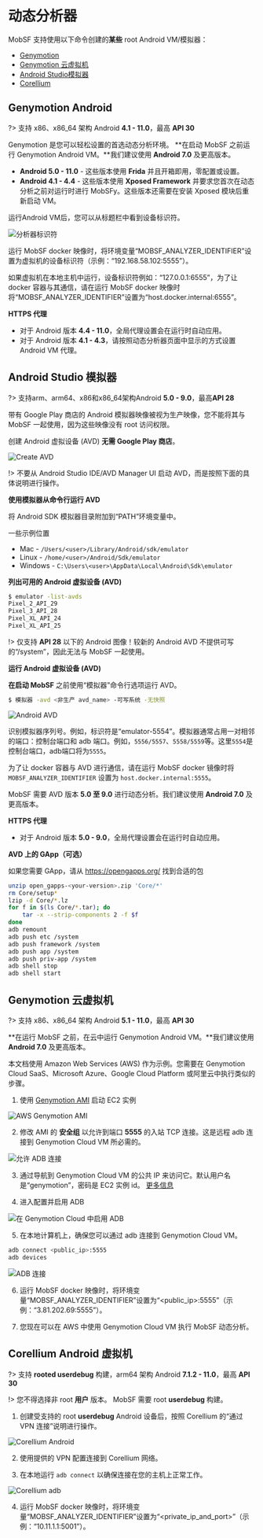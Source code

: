 # 动态分析器

MobSF 支持使用以下命令创建的**某些** root Android VM/模拟器：
* [Genymotion](https://www.genymotion.com/download/)
* [Genymotion 云虚拟机](https://www.genymotion.com/pricing/)
* [Android Studio模拟器](https://developer.android.com/studio)
* [Corellium](https://support.corellium.com/getting-started/introduction-to-virtual-devices/quickstart-for-android)

## Genymotion Android
?> 支持 x86、x86_64 架构 Android **4.1 - 11.0**，最高 **API 30**

Genymotion 是您可以轻松设置的首选动态分析环境。 **在启动 MobSF 之前运行 Genymotion Android VM。**我们建议使用 **Android 7.0** 及更高版本。

* **Android 5.0 - 11.0** - 这些版本使用 **Frida** 并且开箱即用，零配置或设置。
* **Android 4.1 - 4.4** - 这些版本使用 **Xposed Framework** 并要求您首次在动态分析之前对运行时进行 MobSFy。这些版本还需要在安装 Xposed 模块后重新启动 VM。

运行Android VM后，您可以从标题栏中看到设备标识符。

![分析器标识符](https://github.com/MobSF/Mobile-Security-Framework-MobSF/assets/4301109/6204cdf4-1bc6-4b9a-a9f6-99db64c2f8e2)

运行 MobSF docker 映像时，将环境变量“MOBSF_ANALYZER_IDENTIFIER”设置为虚拟机的设备标识符（示例：“192.168.58.102:5555”）。

如果虚拟机在本地主机中运行，设备标识符例如：“127.0.0.1:6555”，为了让 docker 容器与其通信，请在运行 MobSF docker 映像时将“MOBSF_ANALYZER_IDENTIFIER”设置为“host.docker.internal:6555”。

**HTTPS 代理**

* 对于 Android 版本 **4.4 - 11.0**，全局代理设置会在运行时自动应用。
* 对于 Android 版本 **4.1 - 4.3**，请按照动态分析器页面中显示的方式设置 Android VM 代理。


## Android Studio 模拟器
?> 支持arm、arm64、x86和x86_64架构Android **5.0 - 9.0**，最高**API 28**

带有 Google Play 商店的 Android 模拟器映像被视为生产映像，您不能将其与 MobSF 一起使用，因为这些映像没有 root 访问权限。

创建 Android 虚拟设备 (AVD) **无需 Google Play 商店**。

![Create AVD](https://github.com/MobSF/Mobile-Security-Framework-MobSF/assets/4301109/28199a89-847a-411f-9f85-e1179b5f835a)

!> 不要从 Android Studio IDE/AVD Manager UI 启动 AVD，而是按照下面的具体说明进行操作。

**使用模拟器从命令行运行 AVD**

将 Android SDK 模拟器目录附加到“PATH”环境变量中。

一些示例位置

* Mac - `/Users/<user>/Library/Android/sdk/emulator`
* Linux - `/home/<user>/Android/Sdk/emulator`
* Windows - `C:\Users\<user>\AppData\Local\Android\Sdk\emulator`

**列出可用的 Android 虚拟设备 (AVD)**

```bash
$ emulator -list-avds
Pixel_2_API_29
Pixel_3_API_28
Pixel_XL_API_24
Pixel_XL_API_25
```

!> 仅支持 **API 28** 以下的 Android 图像！较新的 Android AVD 不提供可写的“/system”，因此无法与 MobSF 一起使用。


**运行 Android 虚拟设备 (AVD)**

**在启动 MobSF** 之前使用“模拟器”命令行选项运行 AVD。

````bash
$ 模拟器 -avd <非生产 avd_name> -可写系统 -无快照
````

![Android AVD](https://github.com/MobSF/Mobile-Security-Framework-MobSF/assets/4301109/e9e849b6-69ad-47a4-8693-c75a0e1aa7cb)

识别模拟器序列号。例如，标识符是“emulator-5554”。模拟器通常占用一对相邻的端口：控制台端口和 adb 端口。例如，`5556/5557`、`5558/5559`等。这里`5554`是控制台端口，adb端口将为`5555`。

为了让 docker 容器与 AVD 进行通信，请在运行 MobSF docker 镜像时将 `MOBSF_ANALYZER_IDENTIFIER` 设置为 `host.docker.internal:5555`。

MobSF 需要 AVD 版本 **5.0 至 9.0** 进行动态分析。我们建议使用 **Android 7.0** 及更高版本。

**HTTPS 代理**

* 对于 Android 版本 **5.0 - 9.0**，全局代理设置会在运行时自动应用。

**AVD 上的 GApp（可选）**

如果您需要 GApp，请从 <https://opengapps.org/> 找到合适的包

```bash
unzip open_gapps-<your-version>.zip 'Core/*'
rm Core/setup*
lzip -d Core/*.lz
for f in $(ls Core/*.tar); do
    tar -x --strip-components 2 -f $f
done
adb remount
adb push etc /system
adb push framework /system
adb push app /system
adb push priv-app /system
adb shell stop
adb shell start
```

## Genymotion 云虚拟机
?> 支持 x86、x86_64 架构 Android **5.1 - 11.0**，最高 **API 30**

**在运行 MobSF 之前，在云中运行 Genymotion Android VM。**我们建议使用 **Android 7.0** 及更高版本。

本文档使用 Amazon Web Services (AWS) 作为示例。您需要在 Genymotion Cloud SaaS、Microsoft Azure、Google Cloud Platform 或阿里云中执行类似的步骤。

1. 使用 [Genymotion AMI](https://aws.amazon.com/marketplace/seller-profile?id=933724b4-d35f-4266-905e-e52e4792bc45) 启动 EC2 实例

![AWS Genymotion AMI](https://user-images.githubusercontent.com/4301109/81505732-7bb3a100-92bf-11ea-9ba5-b1899810db2e.png)

2. 修改 AMI 的 **安全组** 以允许到端口 **5555** 的入站 TCP 连接。这是远程 adb 连接到 Genymotion Cloud VM 所必需的。

![允许 ADB 连接](https://user-images.githubusercontent.com/4301109/81505878-9b979480-92c0-11ea-9456-32cf5254d381.png)

3. 通过导航到 Genymotion Cloud VM 的公共 IP 来访问它。默认用户名是“genymotion”，密码是 EC2 实例 id。
[更多信息](https://docs.genymotion.com/paas/02_Getting_Started/021_AWS/)

4. 进入配置并启用 ADB

![在 Genymotion Cloud 中启用 ADB](https://user-images.githubusercontent.com/4301109/81505975-46a84e00-92c1-11ea-82a5-8912f96849b1.png)

5. 在本地计算机上，确保您可以通过 adb 连接到 Genymotion Cloud VM。

```bash
adb connect <public_ip>:5555
adb devices
```

![ADB 连接](https://user-images.githubusercontent.com/4301109/81506018-9be45f80-92c1-11ea-8486-fcac8daee7be.png)

6. 运行 MobSF docker 映像时，将环境变量“MOBSF_ANALYZER_IDENTIFIER”设置为“<public_ip>:5555”（示例：“3.81.202.69:5555”）。

7. 您现在可以在 AWS 中使用 Genymotion Cloud VM 执行 MobSF 动态分析。

## Corellium Android 虚拟机

?> 支持 **rooted userdebug** 构建，arm64 架构 Android **7.1.2 - 11.0**，最高 **API 30**

!> 您不得选择非 root **用户** 版本。 MobSF 需要 root **userdebug** 构建。

1. 创建受支持的 root **userdebug** Android 设备后，按照 Corellium 的“通过 VPN 连接”说明进行操作。

![Corellium Android](https://github.com/MobSF/Mobile-Security-Framework-MobSF/assets/4301109/f384421c-98af-47b1-8d98-29641d9ca974)

2. 使用提供的 VPN 配置连接到 Corellium 网络。

3. 在本地运行 `adb connect` 以确保连接在您的主机上正常工作。

![Corellium adb](https://github.com/MobSF/Mobile-Security-Framework-MobSF/assets/4301109/c6f1135e-b1ef-4a14-b9bf-6ebfab2e3cca)

4. 运行 MobSF docker 映像时，将环境变量“MOBSF_ANALYZER_IDENTIFIER”设置为“<private_ip_and_port>”（示例：“10.11.1.1:5001”）。